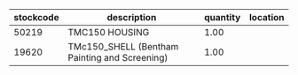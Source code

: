 |stockcode|description|quantity|location|
|---------|-----------|--------|--------|
|50219|TMC150 HOUSING|1.00||
|19620|TMc150_SHELL (Bentham Painting and Screening)|1.00||
